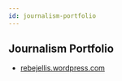 ```yaml
---
id: journalism-portfolio
---
```


## Journalism Portfolio

- [rebejellis.wordpress.com](https://rebejellis.wordpress.com)
